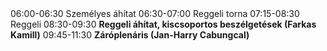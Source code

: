 <tr scope="row">
  <th>06:00-06:30</th>
  <td>Személyes áhítat</td>
</tr>
<tr>
  <th>06:30-07:00</th>
  <td>Reggeli torna</td>
</tr>
<tr>
  <th>07:15-08:30</th>
  <td>Reggeli</td>
</tr>
<tr>
  <th>08:30-09:30</th>
  <td><strong>Reggeli áhítat, kiscsoportos beszélgetések (Farkas Kamill)</strong></td>
</tr>
<tr>
  <th>09:45-11:30</th>
  <td><strong>Záróplenáris (Jan-Harry Cabungcal)</strong></td>
</tr>
